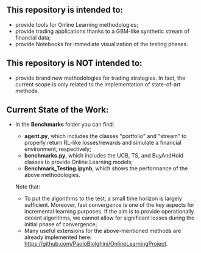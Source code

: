 ## This repository is intended to:
- provide tools for Online Learning methodologies;
- provide trading applications thanks to a GBM-like synthetic stream of financial data;
- provide Notebooks for immediate visualization of the testing phases.

## This repository is NOT intended to:
- provide brand new methodologies for trading strategies. In fact, the current scope is only related to the implementation of state-of-art methods.

## Current State of the Work:
- In the __Benchmarks__ folder you can find:
  - __agent.py__, which includes the classes "portfolio" and "stream" to properly return RL-like losses/rewards and simulate a financial environment, respectively;
  - __benchmarks.py__, which includes the UCB, TS, and BuyAndHold classes to provide Online Learning models;
  - __Benchmark_Testing.ipynb__, which shows the performance of the above methodologies.
    
  Note that:
  - To put the algorithms to the test, a small time horizon is largely sufficient. Moreover, fast convergence is one of the key aspects for incremental learning purposes. If the aim is to provide operationally decent algorithms, we cannot allow for significant losses during the initial phase of convergence;
  - Many useful extensions for the above-mentioned methods are already implemented here: https://github.com/PaoloBiolghini/OnlineLearningProject. 
